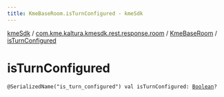```yaml
---
title: KmeBaseRoom.isTurnConfigured - kmeSdk
---
```


[kmeSdk](../../index.html) / [com.kme.kaltura.kmesdk.rest.response.room](../index.html) / [KmeBaseRoom](index.html) / [isTurnConfigured](./is-turn-configured.html)

# isTurnConfigured

`@SerializedName("is_turn_configured") val isTurnConfigured: `[`Boolean`](https://kotlinlang.org/api/latest/jvm/stdlib/kotlin/-boolean/index.html)`?`